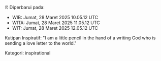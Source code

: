 ⏰ Diperbarui pada:
- WIB: Jumat, 28 Maret 2025 10.05.12 UTC
- WITA: Jumat, 28 Maret 2025 11.05.12 UTC
- WIT: Jumat, 28 Maret 2025 12.05.12 UTC

Kutipan Inspiratif:
"I am a little pencil in the hand of a writing God who is sending a love letter to the world."


Kategori: inspirational

